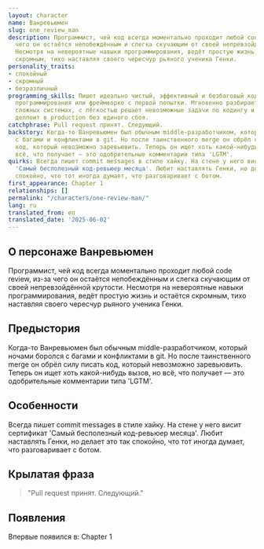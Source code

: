 ```yaml
---
layout: character
name: Ванревьюмен
slug: one_review_man
description: Программист, чей код всегда моментально проходит любой code review, из-за
  чего он остаётся непобеждённым и слегка скучающим от своей непревзойдённой крутости.
  Несмотря на невероятные навыки программирования, ведёт простую жизнь и остаётся
  скромным, тихо наставляя своего чересчур рьяного ученика Генки.
personality_traits:
- спокойный
- скромный
- безразличный
programming_skills: Пишет идеально чистый, эффективный и безбаговый код на любом языке
  программирования или фреймворке с первой попытки. Мгновенно разбирается в самых
  сложных системах, с лёгкостью решает невозможные задачи по кодингу и отладке, и
  деплоит в production без единого сбоя.
catchphrase: Pull request принят. Следующий.
backstory: Когда-то Ванревьюмен был обычным middle-разработчиком, который ночами боролся
  с багами и конфликтами в git. Но после таинственного merge он обрёл силу писать
  код, который невозможно заревьювить. Теперь он ищет хоть какой-нибудь вызов, но
  всё, что получает — это одобрительные комментарии типа 'LGTM'.
quirks: Всегда пишет commit messages в стиле хайку. На стене у него висит сертификат
  'Самый бесполезный код-ревьюер месяца'. Любит наставлять Генки, но делает это так
  спокойно, что тот иногда думает, что разговаривает с ботом.
first_appearance: Chapter 1
relationships: []
permalink: "/characters/one-review-man/"
lang: ru
translated_from: en
translated_date: '2025-06-02'
---
```


## О персонаже Ванревьюмен

Программист, чей код всегда моментально проходит любой code review, из-за чего он остаётся непобеждённым и слегка скучающим от своей непревзойдённой крутости. Несмотря на невероятные навыки программирования, ведёт простую жизнь и остаётся скромным, тихо наставляя своего чересчур рьяного ученика Генки.

## Предыстория

Когда-то Ванревьюмен был обычным middle-разработчиком, который ночами боролся с багами и конфликтами в git. Но после таинственного merge он обрёл силу писать код, который невозможно заревьювить. Теперь он ищет хоть какой-нибудь вызов, но всё, что получает — это одобрительные комментарии типа 'LGTM'.

## Особенности

Всегда пишет commit messages в стиле хайку. На стене у него висит сертификат 'Самый бесполезный код-ревьюер месяца'. Любит наставлять Генки, но делает это так спокойно, что тот иногда думает, что разговаривает с ботом.

## Крылатая фраза

> "Pull request принят. Следующий."

## Появления

Впервые появился в: Chapter 1

<!-- Chapter appearances will be tracked automatically -->
